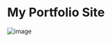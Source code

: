 # My Portfolio Site

![image](https://github.com/user-attachments/assets/246f2061-8103-4dcf-94dc-dac5bd2e16b7)
